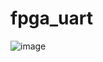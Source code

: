 # fpga_uart

![image](https://github.com/user-attachments/assets/f516203c-781d-42fb-bb40-2c5eddaf883d)

